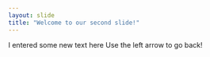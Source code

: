 ```yaml
---
layout: slide
title: "Welcome to our second slide!"
---
```

I entered some new text here
Use the left arrow to go back!
